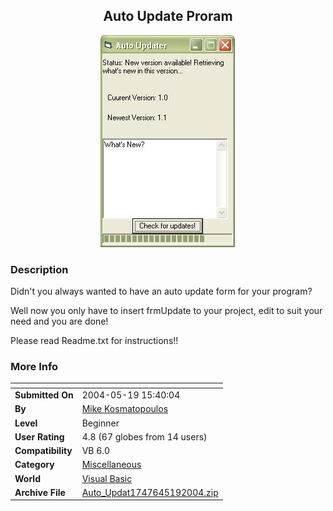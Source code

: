 ﻿<div align="center">

## Auto Update Proram

<img src="PIC2004519153938759.JPG">
</div>

### Description

Didn't you always wanted to have an auto update form for your program?

Well now you only have to insert frmUpdate to your project, edit to suit your need and you are done!

Please read Readme.txt for instructions!!
 
### More Info
 


<span>             |<span>
---                |---
**Submitted On**   |2004-05-19 15:40:04
**By**             |[Mike Kosmatopoulos](https://github.com/Planet-Source-Code/PSCIndex/blob/master/ByAuthor/mike-kosmatopoulos.md)
**Level**          |Beginner
**User Rating**    |4.8 (67 globes from 14 users)
**Compatibility**  |VB 6\.0
**Category**       |[Miscellaneous](https://github.com/Planet-Source-Code/PSCIndex/blob/master/ByCategory/miscellaneous__1-1.md)
**World**          |[Visual Basic](https://github.com/Planet-Source-Code/PSCIndex/blob/master/ByWorld/visual-basic.md)
**Archive File**   |[Auto\_Updat1747645192004\.zip](https://github.com/Planet-Source-Code/mike-kosmatopoulos-auto-update-proram__1-53891/archive/master.zip)








